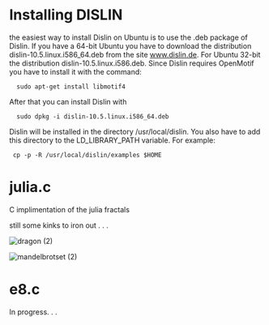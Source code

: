 # Installing DISLIN

the easiest way to install Dislin on Ubuntu is to use the .deb package of Dislin. If you have a 64-bit Ubuntu you have to download
the distribution dislin-10.5.linux.i586_64.deb from the site www.dislin.de. For Ubuntu 32-bit the distribution dislin-10.5.linux.i586.deb.
Since Dislin requires OpenMotif you have to install it with the command:

      sudo apt-get install libmotif4

After that you can install Dislin with

      sudo dpkg -i dislin-10.5.linux.i586_64.deb

Dislin will be installed in the directory /usr/local/dislin. You also have to add this directory to the LD_LIBRARY_PATH variable.
For example:

     cp -p -R /usr/local/dislin/examples $HOME

# julia.c

C implimentation of the julia fractals

still some kinks to iron out . . . 

![dragon (2)](https://user-images.githubusercontent.com/73109076/112074216-bb991500-8b6d-11eb-97a7-98e72ca9f440.png)

![mandelbrotset (2)](https://user-images.githubusercontent.com/73109076/108780252-0bc98b00-7560-11eb-9484-98b8082e68a9.png)

# e8.c 

In progress. . . 
